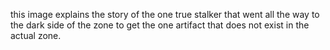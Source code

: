 this image explains the story of the one true stalker that went all the way to the dark side of the zone to get the one artifact that does not exist in the actual zone.
